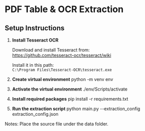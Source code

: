 # PDF Table & OCR Extraction

## Setup Instructions

1. **Install Tesseract OCR**

   Download and install Tesseract from:  
   https://github.com/tesseract-ocr/tesseract/wiki

   Install it in this path:  
   `C:\Program Files\Tesseract-OCR\tesseract.exe`

2. **Create virtual environment**
   python -m venv env

3. **Activate the virtual environment**
    ./env/Scripts/activate

4. **Install required packages**
    pip install -r requirements.txt

5. **Run the extraction script**
    python main.py --extraction_config extraction_config.json

Notes: Place the source file under the data folder.